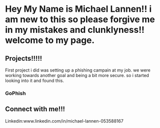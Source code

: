 <h1> Hey My Name is Michael Lannen!! i am new to this so please forgive me in my mistakes and clunklyness!! welcome to my page.</h1>
<h2> Projects!!!!!</h2>
  <body> First project i did was setting up a phishing campain at my job. we were working towards another goal and being a bit more secure. so i started looking into it and found this.</body>
<h3>GoPhish</h3>
<h2>Connect with me!!!</h2>
<Body>Linkedin:www.linkedin.com/in/michael-lannen-053588167 </Body>
